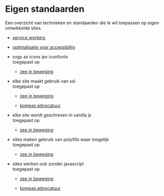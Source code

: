 # Eigen standaarden

Een overzicht van technieken en standaarden die ik wil toepassen op eigen ontwikkelde sites.

* [service workers](https://justmarkup.com/log/2016/10/enhancing-a-comment-form/)
* [optimalisatie voor accessibility](https://shop.smashingmagazine.com/products/apps-for-all)

* svgs as icons ipv iconfonts  
toegepast op 
    * [zee in beweging](https://zeeinbeweging.nl/)

* elke site maakt gebruik van ssl  
toegepast op 
    * [zee in beweging](https://zeeinbeweging.nl/)

    * [kompas advocatuur](http://kompas-advocatuur.nl/)

* elke site wordt geschreven in vanilla js  
toegepast op 
    * [zee in beweging](https://zeeinbeweging.nl/)

* sites maken gebruik van polyfills waar mogelijk  
toegepast op
    * [zee in beweging](https://zeeinbeweging.nl/)

* sites werken ook zonder javascript  
toegepast op
    * [zee in beweging](https://zeeinbeweging.nl/)
    
    * [kompas advocatuur](http://kompas-advocatuur.nl/)
